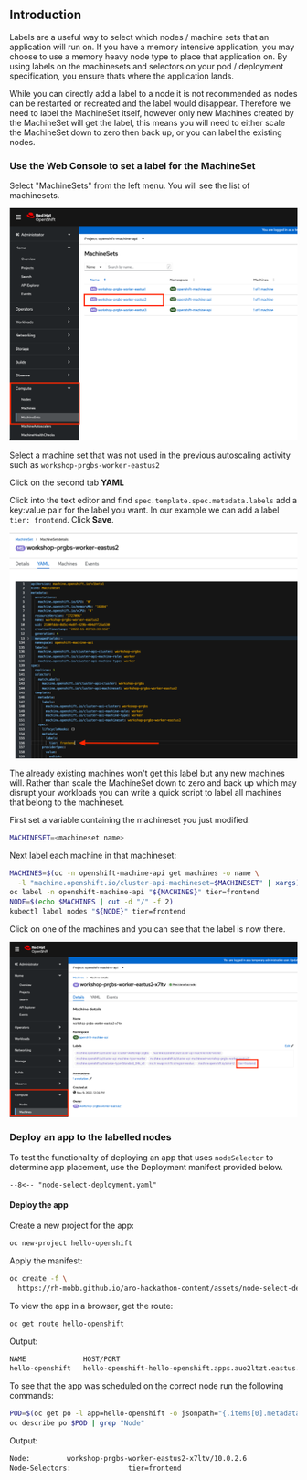 ## Introduction

Labels are a useful way to select which nodes / machine sets that an application will run on. If you have a memory intensive application, you may choose to use a memory heavy node type to place that application on. By using labels on the machinesets and selectors on your pod / deployment specification, you ensure thats where the application lands.

While you can directly add a label to a node it is not recommended as nodes can be restarted or recreated and the label would disappear. Therefore we need to label the MachineSet itself, however only new Machines created by the MachineSet will get the label, this means you will need to either scale the MachineSet down to zero then back up, or you can label the existing nodes.

### Use the Web Console to set a label for the MachineSet

Select "MachineSets" from the left menu.  You will see the list of machinesets.

![webconsollemachineset](../assets/images/43-machinesets.png)

Select a machine set that was not used in the previous autoscaling activity such as `workshop-prgbs-worker-eastus2`

Click on the second tab **YAML**

Click into the text editor and find `spec.template.spec.metadata.labels` add a key:value pair for the label you want.  In our example we can add a label `tier: frontend`. Click **Save**.

![webconsollemachineset](../assets/images/44-edit-machinesets.png)

The already existing machines won't get this label but any new machines will. Rather than scale the MachineSet down to zero and back up which may disrupt your workloads you can write a quick script to label all machines that belong to the machineset.

First set a variable containing the machineset you just modified:

```bash
MACHINESET=<machineset name>
```

Next label each machine in that machineset:

```bash
MACHINES=$(oc -n openshift-machine-api get machines -o name \
  -l "machine.openshift.io/cluster-api-machineset=$MACHINESET" | xargs)
oc label -n openshift-machine-api "${MACHINES}" tier=frontend
NODE=$(echo $MACHINES | cut -d "/" -f 2)
kubectl label nodes "${NODE}" tier=frontend
```

Click on one of the machines and you can see that the label is now there.

![checklabel](../assets/images/45-machine-label.png)

### Deploy an app to the labelled nodes

To test the functionality of deploying an app that uses `nodeSelector` to determine app placement, use the Deployment manifest provided below.

``` title="node-select-deployment.yaml"
--8<-- "node-select-deployment.yaml"
```

#### Deploy the app

Create a new project for the app:

```bash
oc new-project hello-openshift
```

Apply the manifest:

```bash
oc create -f \
  https://rh-mobb.github.io/aro-hackathon-content/assets/node-select-deployment.yaml
```

To view the app in a browser, get the route:

```bash
oc get route hello-openshift
```

Output:
```bash
NAME              HOST/PORT                                                        PATH   SERVICES          PORT   TERMINATION     WILDCARD
hello-openshift   hello-openshift-hello-openshift.apps.auo2ltzt.eastus.aroapp.io          hello-openshift   8080   edge/Redirect   None
```

To see that the app was scheduled on the correct node run the following commands:

```bash
POD=$(oc get po -l app=hello-openshift -o jsonpath="{.items[0].metadata.name}")
oc describe po $POD | grep "Node"
```

Output:

```bash
Node:         workshop-prgbs-worker-eastus2-x7ltv/10.0.2.6
Node-Selectors:              tier=frontend
```

